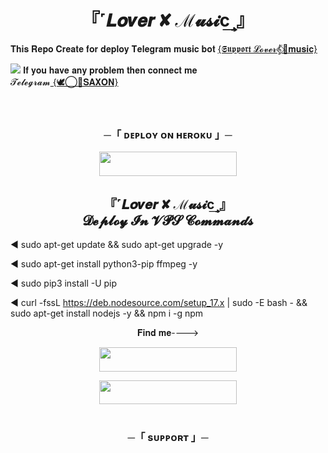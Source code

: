 <h1 align="center">『˹𝑳𝒐𝒗𝒆𝒓 ✘ ℳ𝓾𝓼𝓲c͢˼』 </h1>
𝐓𝐡𝐢𝐬 𝐑𝐞𝐩𝐨 𝐂𝐫𝐞𝐚𝐭𝐞 𝐟𝐨𝐫 𝐝𝐞𝐩𝐥𝐨𝐲 𝐓𝐞𝐥𝐞𝐠𝐫𝐚𝐦  
𝐦𝐮𝐬𝐢𝐜 𝐛𝐨𝐭 <a href="https://telegram.me/The_chatting">{𝕾𝖚𝖕𝖕𝖔𝖗𝖙 𝓛𝓸𝓿𝓮𝓻𝄟⃟🎸𝐦𝐮𝐬𝐢𝐜}</a>

<a href="https://telegram.me/SAXON_OP"><img src='https://www.linkpicture.com/q/IMG_20221218_074148_601.jpg' type='image'></a>
𝐈𝐟 𝐲𝐨𝐮 𝐡𝐚𝐯𝐞 𝐚𝐧𝐲 𝐩𝐫𝐨𝐛𝐥𝐞𝐦 𝐭𝐡𝐞𝐧 𝐜𝐨𝐧𝐧𝐞𝐜𝐭 𝐦𝐞</br> 𝓣𝓮𝓵𝓮𝓰𝓻𝓪𝓶<a href="https://telegram.me/SAXON_OP">
{🕊️⃝‌🦋𝐒𝐀𝐗𝐎𝐍}</a></br>
</br>
</br>
<h3 align="center">
    ─「 ᴅᴇᴩʟᴏʏ ᴏɴ ʜᴇʀᴏᴋᴜ 」─
</h3>

<p align="center"><a href="https://dashboard.heroku.com/new?template=https://github.com/Shubhampiio/lover_Music"> <img src="https://img.shields.io/badge/Deploy%20On%20Heroku-black?style=for-the-badge&logo=heroku" width="220" height="38.45"/></a></p>
<h2 align="center"> 『˹𝑳𝒐𝒗𝒆𝒓 ✘ ℳ𝓾𝓼𝓲c͢˼』</br>  𝓓𝓮𝓹𝓵𝓸𝔂 𝓘𝓷 𝓥𝓟𝓢 𝓒𝓸𝓶𝓶𝓪𝓷𝓭𝓼</h2>


◄ sudo apt-get update && sudo apt-get upgrade -y</br>

◄ sudo apt-get install python3-pip ffmpeg -y</br>

◄ sudo pip3 install -U pip</br>

◄ curl -fssL https://deb.nodesource.com/setup_17.x | sudo -E bash - && sudo apt-get install nodejs -y && npm i -g npm
<p align="center">𝐅𝐢𝐧𝐝 𝐦𝐞----> </p>

<p align="center"><a href="https://telegram.me/The_chatting"><img src="https://img.shields.io/badge/ᴛᴇʟᴇɢʀᴀᴍ-𝒢𝓇𝑜𝓊𝓅-black?&style=for-the-badge&logo=telegram" width="220" height="38.45"></a></p>
<p align="center"><a href="https://telegram.me/SAXON_OP"><img src="https://img.shields.io/badge/ᴛᴇʟᴇɢʀᴀᴍ-𝒪𝓌𝓃𝑒𝓇-black?&style=for-the-badge&logo=telegram" width="220" height="38.45"></a></p>

#
<h3 align="center">
    ─「 sᴜᴩᴩᴏʀᴛ 」─
